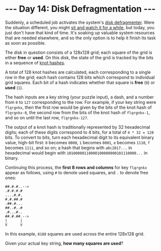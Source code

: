 # --- Day 14: Disk Defragmentation ---
Suddenly, a scheduled job activates the system's [disk defragmenter](https://en.wikipedia.org/wiki/Defragmentation).
Were the situation different, you might [sit and watch it for a
while](https://www.youtube.com/watch?v=kPv1gQ5Rs8A&t=37), but today, you just don't have that kind of time. It's soaking
up valuable system resources that are needed elsewhere, and so the only option is to help it finish its task as soon as
possible.

The disk in question consists of a 128x128 grid; each square of the grid is either __free__ or __used__. On this disk,
the state of the grid is tracked by the bits in a sequence of [knot hashes](10).

A total of 128 knot hashes are calculated, each corresponding to a single row in the grid; each hash contains 128 bits
which correspond to individual grid squares. Each bit of a hash indicates whether that square is __free__ (```0```) or
__used__ (```1```).

The hash inputs are a key string (your puzzle input), a dash, and a number from ```0``` to ```127``` corresponding to
the row.  For example, if your key string were ```flqrgnkx```, then the first row would be given by the bits of the knot
hash of ```flqrgnkx-0```, the second row from the bits of the knot hash of ```flqrgnkx-1```, and so on until the last
row, ```flqrgnkx-127```.

The output of a knot hash is traditionally represented by 32 hexadecimal digits; each of these digits correspond to 4
bits, for a total of ```4 * 32 = 128``` bits. To convert to bits, turn each hexadecimal digit to its equivalent binary
value, high-bit first: ```0``` becomes ```0000```, ```1``` becomes ```0001```, ```e``` becomes ```1110```, ```f```
becomes ```1111```, and so on; a hash that begins with ```a0c2017...``` in hexadecimal would begin with
```10100000110000100000000101110000...``` in binary.

Continuing this process, the __first 8 rows and columns__ for key ```flqrgnkx``` appear as follows, using ```#``` to
denote used squares, and ```.``` to denote free ones:

```
##.#.#..-->
.#.#.#.#
....#.#.
#.#.##.#
.##.#...
##..#..#
.#...#..
##.#.##.-->
|      |
V      V
```
In this example, ```8108``` squares are used across the entire 128x128 grid.

Given your actual key string, __how many squares are used__?
